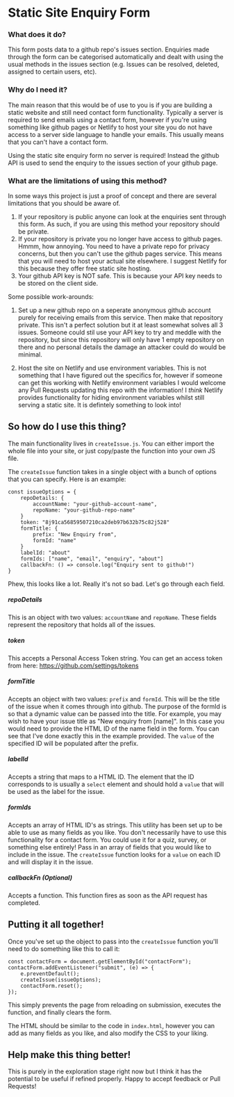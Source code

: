 # Static Site Enquiry Form

### What does it do?

This form posts data to a github repo's issues section. Enquiries made through the form can be categorised automatically and dealt with using the usual methods in the issues section (e.g. Issues can be resolved, deleted, assigned to certain users, etc).

### Why do I need it?

The main reason that this would be of use to you is if you are building a static website and still need contact form functionality. Typically a server is required to send emails using a contact form, however if you're using something like github pages or Netlify to host your site you do not have access to a server side language to handle your emails. This usually means that you can't have a contact form. 

Using the static site enquiry form no server is required! Instead the github API is used to send the enquiry to the issues section of your github page. 

### What are the limitations of using this method?

In some ways this project is just a proof of concept and there are several limitations that you should be aware of.

1. If your repository is public anyone can look at the enquiries sent through this form. As such, if you are using this method your repository should be private.
2. If your repository is private you no longer have access to github pages. Hmmm, how annoying. You need to have a private repo for privacy concerns, but then you can't use the github pages service. This means that you will need to host your actual site elsewhere. I suggest Netlify for this because they offer free static site hosting. 
3. Your github API key is NOT safe. This is because your API key needs to be stored on the client side. 

Some possible work-arounds:

1. Set up a new github repo on a seperate anonymous github account purely for receiving emails from this service. Then make that repository private. This isn't a perfect solution but it at least somewhat solves all 3 issues. Someone could stil use your API key to try and meddle with the repository, but since this repository will only have 1 empty repository on there and no personal details the damage an attacker could do would be minimal. 

2. Host the site on Netlify and use environment variables. This is not something that I have figured out the specifics for, however if someone can get this working with Netlify environment variables I would welcome any Pull Requests updating this repo with the information! I *think* Netlify provides functionality for hiding environment variables whilst still serving a static site. It is defintely something to look into!

## So how do I use this thing?

The main functionality lives in `createIssue.js`. You can either import the whole file into your site, or just copy/paste the function into your own JS file. 

The `createIssue` function takes in a single object with a bunch of options that you can specify. Here is an example:

```
const issueOptions = {
    repoDetails: {
        accountName: "your-github-account-name",
        repoName: "your-github-repo-name"
    }
    token: "8j91ca56859507210ca2deb97b632b75c82j528"
    formTitle: {
        prefix: "New Enquiry from",
        formId: "name"
    }
    labelId: "about"
    formIds: ["name", "email", "enquiry", "about"]
    callbackFn: () => console.log("Enquiry sent to github!")
}
```

Phew, this looks like a lot. Really it's not so bad. Let's go through each field.

##### repoDetails

This is an object with two values: `accountName` and `repoName`. These fields represent the repository that holds all of the issues. 

##### token

This accepts a Personal Access Token string. You can get an access token from here: https://github.com/settings/tokens

##### formTitle

Accepts an object with two values: `prefix` and `formId`. This will be the title of the issue when it comes through into github. The purpose of the formId is so that a dynamic value can be passed into the title. For example, you may wish to have your issue title as "New enquiry from [name]". In this case you would need to provide the HTML ID of the name field in the form. You can see that I've done exactly this in the example provided. The `value` of the specified ID will be populated after the prefix.

##### labelId

Accepts a string that maps to a HTML ID. The element that the ID corresponds to is usually a `select` element and should hold a `value` that will be used as the label for the issue.

##### formIds

Accepts an array of HTML ID's as strings. This utility has been set up to be able to use as many fields as you like. You don't necessarily have to use this functionality for a contact form. You could use it for a quiz, survey, or something else entirely! Pass in an array of fields that you would like to include in the issue. The `createIssue` function looks for a `value` on each ID and will display it in the issue.

##### callbackFn (Optional)

Accepts a function. This function fires as soon as the API request has completed.

## Putting it all together!

Once you've set up the object to pass into the `createIssue` function you'll need to do something like this to call it:

```
const contactForm = document.getElementById("contactForm");
contactForm.addEventListener("submit", (e) => {
    e.preventDefault();
    createIssue(issueOptions);
    contactForm.reset();
});
```

This simply prevents the page from reloading on submission, executes the function, and finally clears the form.

The HTML should be similar to the code in `index.html`, however you can add as many fields as you like, and also modify the CSS to your liking. 

## Help make this thing better!

This is purely in the exploration stage right now but I think it has the potential to be useful if refined properly. Happy to accept feedback or Pull Requests!
